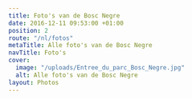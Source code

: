 ```yaml
---
title: Foto's van de Bosc Negre
date: 2016-12-11 09:53:00 +01:00
position: 2
route: "/nl/fotos"
metaTitle: Alle foto's van de Bosc Negre
navTitle: Foto's
cover:
  image: "/uploads/Entree_du_parc_Bosc_Negre.jpg"
  alt: Alle foto's van de Bosc Negre
layout: Photos
---
```


